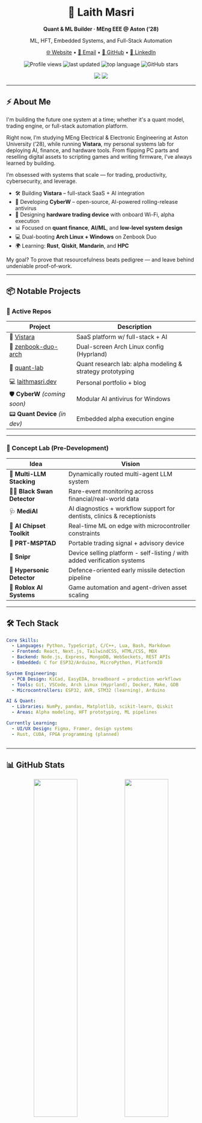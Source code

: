 <h1 align="center">🧠 Laith Masri</h1>
<p align="center"><b>Quant & ML Builder · MEng EEE @ Aston (’28)</b></p>
<p align="center">ML, HFT, Embedded Systems, and Full-Stack Automation</p>


<p align="center">
  <a href="https://laithmasri.dev">🌐 Website</a> •
  <a href="mailto:admin@laithmasri.dev">📧 Email</a> •
  <a href="https://github.com/laithm">🐙 GitHub</a> •
  <a href="https://linkedin.com/in/laithmasri">💼 LinkedIn</a>
</p>

<p align="center">
  <img src="https://komarev.com/ghpvc/?username=laithm&style=flat&color=blue" alt="Profile views" />
  <img src="https://img.shields.io/github/last-commit/laithm/laithm?style=flat&color=blue" alt="last updated" />
  <img src="https://img.shields.io/github/languages/top/laithm/laithm?style=flat&color=green" alt="top language" />
  <img src="https://img.shields.io/github/stars/laithm/laithm?style=social" alt="GitHub stars" />
</p>

<p align="center">
  <img src="https://img.shields.io/badge/Vistara-Building_Real_Stuff-blueviolet?style=for-the-badge&logo=data:image/svg+xml;base64,..." />
  <img src="https://img.shields.io/badge/Aston_University-MEng_EEE_’28-purple?style=for-the-badge&logo=academia" />
</p>


---

## ⚡ About Me

I'm building the future one system at a time; whether it's a quant model, trading engine, or full-stack automation platform.

Right now, I’m studying MEng Electrical & Electronic Engineering at Aston University (’28), while running **Vistara**, my personal systems lab for deploying AI, finance, and hardware tools. From flipping PC parts and reselling digital assets to scripting games and writing firmware, I’ve always learned by building.

I’m obsessed with systems that scale — for trading, productivity, cybersecurity, and leverage.

- 🛠️ Building **Vistara** – full-stack SaaS + AI integration  
- 🧠 Developing **CyberW** – open-source, AI-powered rolling-release antivirus  
- 🔧 Designing **hardware trading device** with onboard Wi-Fi, alpha execution  
- 📊 Focused on **quant finance**, **AI/ML**, and **low-level system design**  
- 💻 Dual-booting **Arch Linux + Windows** on Zenbook Duo  
- 🌍 Learning: **Rust**, **Qiskit**, **Mandarin**, and **HPC**

My goal? To prove that resourcefulness beats pedigree — and leave behind undeniable proof-of-work.


---

## 📦 Notable Projects

### 🧪 Active Repos

| Project | Description |
|--------|-------------|
| 🔷 [Vistara](https://github.com/laithm/vistara) | SaaS platform w/ full-stack + AI |
| 🧬 [zenbook-duo-arch](https://github.com/laithm/zenbook-duo-arch) | Dual-screen Arch Linux config (Hyprland) |
| 🧪 [quant-lab](https://github.com/laithm/quant-lab) | Quant research lab: alpha modeling & strategy prototyping |
| 💻 [laithmasri.dev](https://github.com/laithm/laithmasri-dev) | Personal portfolio + blog |
| 🛡️ **CyberW** *(coming soon)* | Modular AI antivirus for Windows |
| 📟 **Quant Device** *(in dev)* | Embedded alpha execution engine |

---

### 🌌 Concept Lab (Pre-Development)

| Idea | Vision |
|------|--------|
| 🧠 **Multi-LLM Stacking** | Dynamically routed multi-agent LLM system |
| 🏴‍☠️ **Black Swan Detector** | Rare-event monitoring across financial/real-world data |
| 🩺 **MediAI** | AI diagnostics + workflow support for dentists, clinics & receptionists |
| 🔬 **AI Chipset Toolkit** | Real-time ML on edge with microcontroller constraints |
| 🛜 **PRT-MSPTAD** | Portable trading signal + advisory device |
| 🎯 **Snipr** | Device selling platform - self-listing / with added verification systems |
| 🚀 **Hypersonic Detector** | Defence-oriented early missile detection pipeline |
| 🧠 **Roblox AI Systems** | Game automation and agent-driven asset scaling |



---

## 🛠️ Tech Stack

```yaml
Core Skills:
  - Languages: Python, TypeScript, C/C++, Lua, Bash, Markdown
  - Frontend: React, Next.js, TailwindCSS, HTML/CSS, MDX
  - Backend: Node.js, Express, MongoDB, WebSockets, REST APIs
  - Embedded: C for ESP32/Arduino, MicroPython, PlatformIO

System Engineering:
  - PCB Design: KiCad, EasyEDA, breadboard → production workflows
  - Tools: Git, VSCode, Arch Linux (Hyprland), Docker, Make, GDB
  - Microcontrollers: ESP32, AVR, STM32 (learning), Arduino

AI & Quant:
  - Libraries: NumPy, pandas, Matplotlib, scikit-learn, Qiskit
  - Areas: Alpha modeling, HFT prototyping, ML pipelines

Currently Learning:
  - UI/UX Design: Figma, Framer, design systems
  - Rust, CUDA, FPGA programming (planned)
  
```
---

## 📊 GitHub Stats

<p align="center">
  <a href="https://git.io/awesome-stats-card"><img src="https://awesome-github-stats.azurewebsites.net/user-stats/laithm?cardType=github&theme=tokyonight&preferLogin=false&Border=00000000" width="48%" style="object-fit: contain;" /></a><img src="https://github-readme-stats.vercel.app/api/top-langs/?username=laithm&layout=compact&theme=tokyonight&hide_border=true&hide_progress=true" width="48%" style="object-fit: contain;" />
</p>




---
<details>
	<summary><strong>📍 CLICK HERE TO VIEW FULL ROADMAP (2025–2027+)</strong></summary>

### ✅ 2025 – Foundation Phase (Skill & Infra Build)

- [x] Feb 2025 – Learn **Arch Linux + Hyprland**  
  ↳ 🧬 *zenbook-duo-arch*: Custom dual-display Linux config

- [x] Mar 2025 – Launch **laithmasri.dev**  
  ↳ 💻 Personal portfolio & blog (Next.js + Tailwind + MDX)

- [x] Apr 2025 – Begin learning **Quant Finance & Python**  
  ↳ 🧪 *quant-lab*: Alpha modeling & backtest prototypes (in progress)

- [x] May 2025 – Start **Qiskit + Quantum Computing**  
  ↳ 🔮 Building foundations for quantum finance tooling

- [x] Jun 2025 – Launch **Vistara Website**  
  ↳ 🔷 *Vistara*: Company site for future full-stack tools

---

### ⏳ Upcoming Milestones – 2025–2026

- [ ] Aug 2025 – Begin **CyberW Core Dev**  
  ↳ 🛡️ Rolling-release antivirus backend (AI + versioning)

- [ ] Sep 2025 – Start **Quant Firmware** (ESP32, embedded alpha execution)  
  ↳ 📟 *Quant Device*

- [ ] Oct 2025 – Launch **Rust Backtester Core**  
  ↳ 🧪 Ultra-fast modular backtest engine (Rust)

- [ ] Nov 2025 – Begin **CyberW UI (Desktop)**  
  ↳ 🛡️ Frontend interface (Electron or native Win)

---

### 🔜 2026 – Expansion Phase

- [ ] Jan 2026 – Launch **Vistara Plugin System**  
  ↳ 🔷 Modular AI plugin architecture

- [ ] Mar 2026 – Begin **Multi-LLM Agent Stack**  
  ↳ 🧠 Dynamic routing + LLM orchestration

- [ ] May 2026 – Prototype **PRT-MSPTAD Device**  
  ↳ 📟 Trading + signal delivery hardware

- [ ] Jul 2026 – Alpha release of **Black Swan Detector**  
  ↳ 🏴‍☠️ Event anomaly & rare-risk signal engine

---

### 🚀 Long-Term (2027+)

- ⚙️ FPGA & CUDA ML acceleration  
- 🔬 AI Chipset Toolkit for edge deployments  
- 🛡️ Hypersonic Threat Detection System (R&D)

---
</details>

## 🧭 Mission

> Build high-performance systems. Understand everything from electrons to algorithms.  
> Leave behind tools, code, and models that outlive me - Laith Masri.

---

*Last updated: 2025-06-17*


